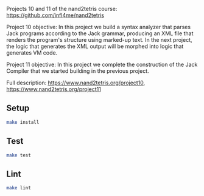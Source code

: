 Projects 10 and 11 of the nand2tetris course: https://github.com/infl4me/nand2tetris

Project 10 objective: In this project we build a syntax analyzer that parses Jack programs according to the Jack grammar, producing an XML file that renders the program's structure using marked-up text. In the next project, the logic that generates the XML output will be morphed into logic that generates VM code.

Project 11 objective: In this project we complete the construction of the Jack Compiler that we started building in the previous project.

Full description: https://www.nand2tetris.org/project10, https://www.nand2tetris.org/project11

## Setup

```sh
make install
```

## Test

```sh
make test
```

## Lint

```sh
make lint
```
